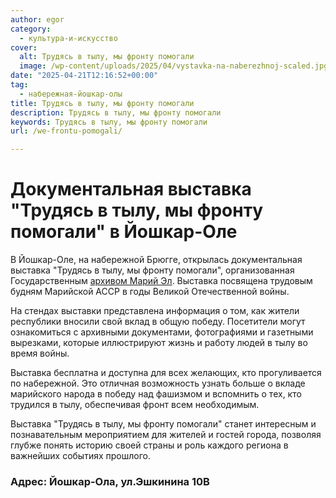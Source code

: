 ```yaml
---
author: egor
category:
  - культура-и-искусство
cover:
  alt: Трудясь в тылу, мы фронту помогали
  image: /wp-content/uploads/2025/04/vystavka-na-naberezhnoj-scaled.jpg
date: "2025-04-21T12:16:52+00:00"
tag:
  - набережная-йошкар-олы
title: Трудясь в тылу, мы фронту помогали
description: Трудясь в тылу, мы фронту помогали
keywords: Трудясь в тылу, мы фронту помогали
url: /we-frontu-pomogali/

---
```

# Документальная выставка "Трудясь в тылу, мы фронту помогали" в Йошкар-Оле

В Йошкар-Оле, на набережной Брюгге, открылась документальная выставка "Трудясь в тылу, мы фронту помогали", организованная Государственным [архивом Марий Эл](/archiv_mariel/). Выставка посвящена трудовым будням Марийской АССР в годы Великой Отечественной войны.

На стендах выставки представлена информация о том, как жители республики вносили свой вклад в общую победу. Посетители могут ознакомиться с архивными документами, фотографиями и газетными вырезками, которые иллюстрируют жизнь и работу людей в тылу во время войны.

Выставка бесплатна и доступна для всех желающих, кто прогуливается по набережной. Это отличная возможность узнать больше о вкладе марийского народа в победу над фашизмом и вспомнить о тех, кто трудился в тылу, обеспечивая фронт всем необходимым.

Выставка "Трудясь в тылу, мы фронту помогали" станет интересным и познавательным мероприятием для жителей и гостей города, позволяя глубже понять историю своей страны и роль каждого региона в важнейших событиях прошлого.

### Адрес: Йошкар-Ола, ул.Эшкинина 10В
